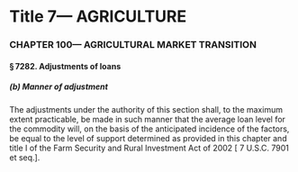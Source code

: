 
# Title 7— AGRICULTURE
### CHAPTER 100— AGRICULTURAL MARKET TRANSITION
#### § 7282. Adjustments of loans
##### (b) Manner of adjustment

The adjustments under the authority of this section shall, to the maximum extent practicable, be made in such manner that the average loan level for the commodity will, on the basis of the anticipated incidence of the factors, be equal to the level of support determined as provided in this chapter and title I of the Farm Security and Rural Investment Act of 2002 [ 7 U.S.C. 7901 et seq.].
